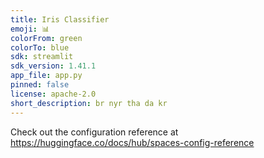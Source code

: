```yaml
---
title: Iris Classifier
emoji: 📊
colorFrom: green
colorTo: blue
sdk: streamlit
sdk_version: 1.41.1
app_file: app.py
pinned: false
license: apache-2.0
short_description: br nyr tha da kr
---
```


Check out the configuration reference at https://huggingface.co/docs/hub/spaces-config-reference
